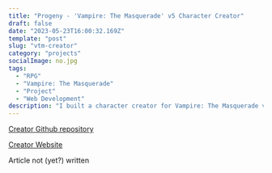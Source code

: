 ```yaml
---
title: "Progeny - 'Vampire: The Masquerade' v5 Character Creator"
draft: false
date: "2023-05-23T16:00:32.169Z"
template: "post"
slug: "vtm-creator"
category: "projects"
socialImage: no.jpg
tags:
  - "RPG"
  - "Vampire: The Masquerade"
  - "Project"
  - "Web Development"
description: "I built a character creator for Vampire: The Masquerade v5. This is its story."
---
```


[Creator Github repository](https://github.com/Odin94/Vampire-v5-character-generator)

[Creator Website](https://progeny.odin-matthias.de)


Article not (yet?) written